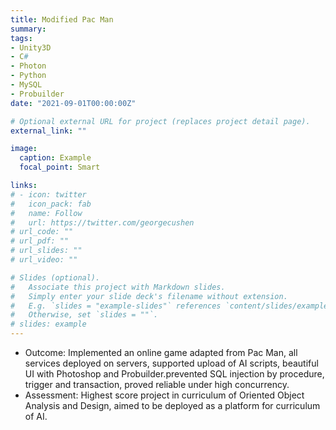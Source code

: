 ```yaml
---
title: Modified Pac Man
summary: 
tags:
- Unity3D
- C#
- Photon 
- Python
- MySQL
- Probuilder
date: "2021-09-01T00:00:00Z"

# Optional external URL for project (replaces project detail page).
external_link: ""

image:
  caption: Example
  focal_point: Smart

links:
# - icon: twitter
#   icon_pack: fab
#   name: Follow
#   url: https://twitter.com/georgecushen
# url_code: ""
# url_pdf: ""
# url_slides: ""
# url_video: ""

# Slides (optional).
#   Associate this project with Markdown slides.
#   Simply enter your slide deck's filename without extension.
#   E.g. `slides = "example-slides"` references `content/slides/example-slides.md`.
#   Otherwise, set `slides = ""`.
# slides: example
---
```


- Outcome: Implemented an online game adapted from Pac Man, all services deployed on servers, supported upload of AI scripts, beautiful UI with Photoshop and Probuilder.prevented SQL injection by procedure, trigger and transaction, proved reliable under high concurrency.
- Assessment: Highest score project in curriculum of Oriented Object Analysis and Design, aimed to be deployed as a platform for curriculum of AI.